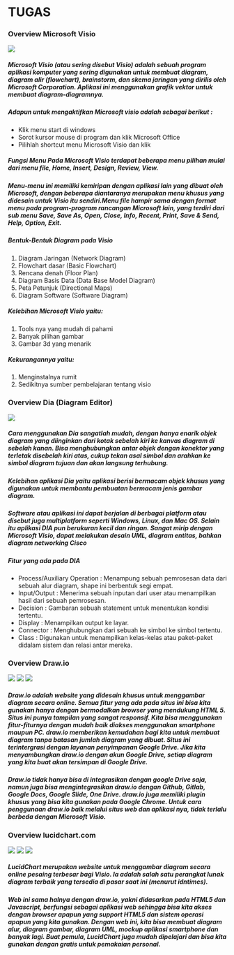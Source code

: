 # TUGAS 
### Overview Microsoft Visio
![](https://github.com/Tyassasmita/tekn-cloud-computing/blob/master/minggu-02/visio.jpg)
##### Microsoft Visio (atau sering disebut Visio) adalah sebuah program aplikasi komputer yang sering digunakan untuk membuat diagram, diagram alir (flowchart), brainstorm, dan skema jaringan yang dirilis oleh Microsoft Corporation. Aplikasi ini menggunakan grafik vektor untuk membuat diagram-diagramnya.
##### Adapun untuk mengaktifkan Microsoft visio adalah sebagai berikut :
+ Klik menu start di windows
+ Sorot kursor mouse di program dan klik Microsoft Office
+ Pilihlah shortcut menu Microsoft Visio dan klik
##### Fungsi Menu Pada Microsoft Visio terdapat beberapa menu pilihan mulai dari menu file, Home, Insert, Design, Review, View.
##### Menu-menu ini memiliki kemiripan dengan aplikasi lain yang dibuat oleh Microsoft, dengan beberapa diantaranya merupakan menu khusus yang didesain untuk Visio itu sendiri.Menu file hampir sama dengan format menu pada program-program rancangan Microsoft lain, yang terdiri dari sub menu Save, Save As, Open, Close, Info, Recent, Print, Save & Send, Help, Option, Exit.
#####  Bentuk-Bentuk Diagram pada Visio
1. Diagram Jaringan (Network Diagram)
2. Flowchart dasar (Basic Flowchart)
3. Rencana denah (Floor Plan)
4. Diagram Basis Data (Data Base Model Diagram)
5. Peta Petunjuk (Directional Maps)
6. Diagram Software (Software Diagram)

##### Kelebihan Microsoft Visio yaitu:
1. Tools nya yang mudah di pahami
2. Banyak pilihan gambar
3. Gambar 3d yang menarik

##### Kekurangannya yaitu:
1. Menginstalnya rumit
2. Sedikitnya sumber pembelajaran tentang visio

### Overview Dia (Diagram Editor)
![](https://github.com/Tyassasmita/tekn-cloud-computing/blob/master/minggu-02/Dia.jpg)
##### Cara menggunakan Dia sangatlah mudah, dengan hanya enarik objek diagram yang diinginkan dari kotak sebelah kiri ke kanvas diagram di sebelah kanan.  Bisa menghubungkan antar objek dengan konektor yang terletak disebelah kiri atas, cukup tekan asal simbol dan arahkan ke simbol diagram tujuan dan akan langsung terhubung.
##### Kelebihan aplikasi Dia yaitu aplikasi berisi bermacam objek khusus yang digunakan untuk membantu pembuatan bermacam jenis gambar diagram.
##### Software atau aplikasi ini dapat berjalan di berbagai platform atau disebut juga multiplatform seperti Windows, Linux, dan Mac OS. Selain itu aplikasi DIA pun berukuran kecil dan ringan. Sangat mirip dengan Microsoft Visio, dapat melakukan desain UML, diagram entitas, bahkan diagram networking Cisco
##### Fitur yang ada pada DIA 
+ Process/Auxiliary Operation : Menampung sebuah pemrosesan data dari sebuah alur diagram, shape ini berbentuk segi empat.
+ Input/Output : Menerima sebuah inputan dari user atau menampilkan hasil dari sebuah pemrosesan.
+ Decision : Gambaran sebuah statement untuk menentukan kondisi tertentu.
+ Display : Menampilkan output ke layar.
+ Connector : Menghubungkan dari sebuah ke simbol ke simbol tertentu.
+ Class : Digunakan untuk menampilkan kelas-kelas atau paket-paket didalam sistem dan relasi antar mereka.

### Overview Draw.io
![](https://github.com/Tyassasmita/tekn-cloud-computing/blob/master/minggu-02/draw1.jpg)
![](https://github.com/Tyassasmita/tekn-cloud-computing/blob/master/minggu-02/draw2.jpg)
![](https://github.com/Tyassasmita/tekn-cloud-computing/blob/master/minggu-02/draw3.jpg)
##### Draw.io adalah website yang didesain khusus untuk menggambar diagram secara online. Semua fitur yang ada pada situs ini bisa kita gunakan hanya dengan bermodalkan browser yang mendukung HTML 5. Situs ini punya tampilan yang sangat responsif. Kita bisa menggunakan fitur-fiturnya dengan mudah baik diakses menggunakan smartphone maupun PC. draw.io memberikan kemudahan bagi kita untuk membuat diagram tanpa batasan jumlah diagram yang dibuat. Situs ini terintergrasi dengan layanan penyimpanan Google Drive. Jika kita menyambungkan draw.io dengan akun Google Drive, setiap diagram yang kita buat akan tersimpan di Google Drive.
##### Draw.io tidak hanya bisa di integrasikan dengan google Drive saja, namun juga bisa mengintegrasikan draw.io dengan Github, Gitlab, Google Docs, Google Slide, One Drive. draw.io juga memiliki plugin khusus yang bisa kita gunakan pada Google Chrome. Untuk cara penggunaan draw.io baik melalui situs web dan aplikasi nya, tidak terlalu berbeda dengan Microsoft Visio.

### Overview lucidchart.com
![](https://github.com/Tyassasmita/tekn-cloud-computing/blob/master/minggu-02/luc1.jpg)
![](https://github.com/Tyassasmita/tekn-cloud-computing/blob/master/minggu-02/luc2.jpg)
![](https://github.com/Tyassasmita/tekn-cloud-computing/blob/master/minggu-02/luc23.jpg)
##### LucidChart merupakan website untuk menggambar diagram secara online pesaing terbesar bagi Visio. Ia adalah salah satu perangkat lunak diagram terbaik yang tersedia di pasar saat ini (menurut idntimes).
##### Web ini sama halnya dengan draw.io, yakni didasarkan pada HTML5 dan Javascript, berfungsi sebagai aplikasi web sehingga bisa kita akses dengan browser apapun yang support HTML5 dan sistem operasi apapun yang kita gunakan. Dengan web ini, kita bisa membuat diagram alur, diagram gambar, diagram UML, mockup aplikasi smartphone dan banyak lagi. Buat pemula, LucidChart juga mudah dipelajari dan bisa kita gunakan dengan gratis untuk pemakaian personal.
